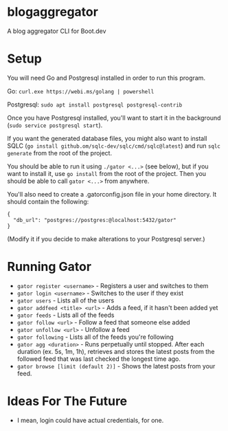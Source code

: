 # blogaggregator
A blog aggregator CLI for Boot.dev

# Setup
You will need Go and Postgresql installed in order to run this program.

Go: `curl.exe https://webi.ms/golang | powershell`

Postgresql: `sudo apt install postgresql postgresql-contrib`

Once you have Postgresql installed, you'll want to start it in the background (`sudo service postgresql start`).

If you want the generated database files, you might also want to install SQLC (`go install github.om/sqlc-dev/sqlc/cmd/sqlc@latest`) and run `sqlc generate` from the root of the project.

You should be able to run it using `./gator <...>` (see below), but if you want to install it, use `go install` from the root of the project.  Then you should be able to call `gator <...>` from anywhere.

You'll also need to create a .gatorconfig.json file in your home directory.  It should contain the following:

```
{
  "db_url": "postgres://postgres:@localhost:5432/gator"
}
```

(Modify it if you decide to make alterations to your Postgresql server.)

# Running Gator
- `gator register <username>` - Registers a user and switches to them
- `gator login <username>` - Switches to the user if they exist
- `gator users` - Lists all of the users
- `gator addfeed <title> <url>` - Adds a feed, if it hasn't been added yet
- `gator feeds` - Lists all of the feeds
- `gator follow <url>` - Follow a feed that someone else added
- `gator unfollow <url>` - Unfollow a feed
- `gator following` - Lists all of the feeds you're following
- `gator agg <duration>` - Runs perpetually until stopped.  After each duration (ex. 5s, 1m, 1h), retrieves and stores the latest posts from the followed feed that was last checked the longest time ago.
- `gator browse [limit (default 2)]` - Shows the latest posts from your feed.

# Ideas For The Future
- I mean, login could have actual credentials, for one.